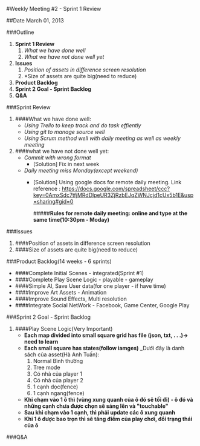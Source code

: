 #Weekly Meeting #2 - Sprint 1 Review

##Date March 01, 2013

###Outline
1. **Sprint 1 Review**
    1. 	*What we have done well*
    2.	*What we have not done well yet*
2. **Issues**
	1. *Position of assets in difference screen resolution*
	2. *Size of assets are quite big(need to reduce)
3. **Product Backlog** 
4. **Sprint 2 Goal - Sprint Backlog**
5. **Q&A**



###Sprint Review
1. ####What we have done well:
	*	_Using Trello to keep track and do task effiently_
	*	_Using git to manage source well_
	*   _Using Scrum method well with daily meeting as well as weekly meeting_
2.	####what we have not done well yet:
	*	_Commit with wrong format_
		* [Solution] Fix in next week
	*	_Daily meeting miss Monday(except weekend)_
		* [Solution] Using google docs for remote daily meeting. Link reference : https://docs.google.com/spreadsheet/ccc?key=0AmxSdc7tfjMRdDlpeUR3ZjRzbEJqZWNJcjd1cUx5b1E&usp=sharing#gid=0
		
		  #####**Rules for remote daily meeting: online and type at the same time(10:30pm - Moday)**	 
	


###Issues
1.	####Position of assets in difference screen resolution
2.	####Size of assets are quite big(need to reduce)

###Product Backlog(14 weeks - 6 sprints)
* ####Complete Initial Scenes - integrated(Sprint #1)
* ####Complete Play Scene Logic - playable - gameplay
* ####Simple AI, Save User data(for one player - if have time)
* ####Improve Art Assets - Animation
* ####Improve Sound Effects, Multi resolution
* ####Integrate Social NetWork - Facebook, Game Center, Google Play


###Sprint 2 Goal - Sprint Backlog
1. ####Play Scene Logic(Very Important)
	*	**Each map divided into small square grid has file (json, txt, . . .)-> need to learn**
	*   **Each small square has states(follow iamges)**
		_Dưới đây là danh sách của asset(Hà Anh Tuấn):
		1. Normal Bình thường
		2. Tree mode
		3. Có nhà của player 1 
		4. Có nhà của player 2
		5. 1 cạnh dọc(fence)
		6. 1 cạnh ngang(fence)
	* 	**Khi chạm vào 1 ô thì (vùng xung quanh của ô đó sẽ tối đi) - ô đó và những cạnh chưa được chọn sẽ sáng lên và "touchable"**
	*	**Sau khi chạm vào 1 cạnh, thì phải update các ô xung quanh**
	*	**Khi 1 ô được bao trọn thì sẽ tăng điểm của play chơi, đổi trạng thái của ô**
		
###Q&A